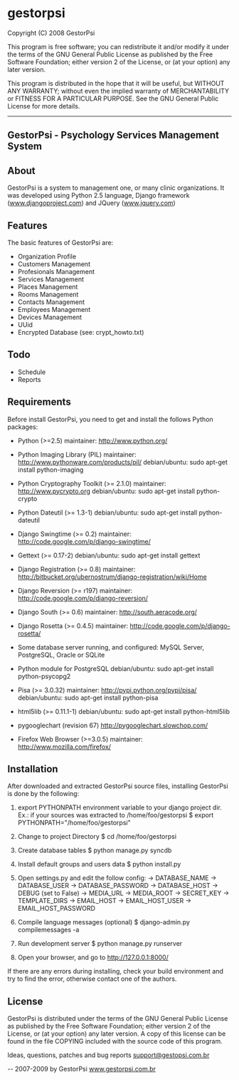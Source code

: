 gestorpsi
=========

Copyright (C) 2008 GestorPsi

This program is free software; you can redistribute it and/or
modify it under the terms of the GNU General Public License
as published by the Free Software Foundation; either version 2
of the License, or (at your option) any later version.

This program is distributed in the hope that it will be useful,
but WITHOUT ANY WARRANTY; without even the implied warranty of
MERCHANTABILITY or FITNESS FOR A PARTICULAR PURPOSE.  See the
GNU General Public License for more details.


----------------------------------
GestorPsi - Psychology Services Management System
----------------------------------


About
-----
GestorPsi is a system to management one, or many clinic organizations.
It was developed using Python 2.5 language, Django framework
(www.djangoproject.com) and JQuery (www.jquery.com)


Features
--------
The basic features of GestorPsi are:
- Organization Profile
- Customers Management
- Profesionals Management
- Services Management
- Places Management
- Rooms Management
- Contacts Management
- Employees Management
- Devices Management
- UUid
- Encrypted Database (see: crypt_howto.txt)


Todo
--------
- Schedule
- Reports


Requirements
------------
Before install GestorPsi, you need to get and install the follows
Python packages:

- Python (>=2.5)
  maintainer: http://www.python.org/

- Python Imaging Library (PIL)
  maintainer: http://www.pythonware.com/products/pil/
  debian/ubuntu: sudo apt-get install python-imaging

- Python Cryptography Toolkit (>= 2.1.0)
  maintainer: http://www.pycrypto.org
  debian/ubuntu: sudo apt-get install python-crypto

- Python Dateutil (>= 1.3-1)
  debian/ubuntu: sudo apt-get install python-dateutil

- Django Swingtime (>= 0.2)
  maintainer: http://code.google.com/p/django-swingtime/

- Gettext (>= 0.17-2)
  debian/ubuntu: sudo apt-get install gettext

- Django Registration (>= 0.8)
  maintainer: http://bitbucket.org/ubernostrum/django-registration/wiki/Home

- Django Reversion (>= r197)
  maintainer: http://code.google.com/p/django-reversion/

- Django South (>= 0.6)
  maintainer: http://south.aeracode.org/

- Django Rosetta (>= 0.4.5)
  maintainer: http://code.google.com/p/django-rosetta/

- Some database server running, and configured:
  MySQL Server, PostgreSQL, Oracle or SQLite

- Python module for PostgreSQL
  debian/ubuntu: sudo apt-get install python-psycopg2

- Pisa (>= 3.0.32)
  maintainer: http://pypi.python.org/pypi/pisa/
  debian/ubuntu: sudo apt-get install python-pisa

- html5lib (>= 0.11.1-1)
  debian/ubuntu: sudo apt-get install python-html5lib
  
- pygooglechart (revision 67)
  http://pygooglechart.slowchop.com/

- Firefox Web Browser (>=3.0.5)
  maintainer: http://www.mozilla.com/firefox/


Installation
------------
After downloaded and extracted GestorPsi source files, installing
GestorPsi is done by the following:

1) export PYTHONPATH environment variable to your django project
dir.
Ex.: if your sources was extracted to /home/foo/gestorpsi
$ export PYTHONPATH="/home/foo/gestorpsi"

2) Change to project Directory
$ cd /home/foo/gestorpsi

3) Create database tables
$ python manage.py syncdb

4) Install default groups and users data
$ python install.py

5) Open settings.py and edit the follow config:
  -> DATABASE_NAME
        -> DATABASE_USER
        -> DATABASE_PASSWORD
        -> DATABASE_HOST
        -> DEBUG (set to False)
        -> MEDIA_URL
        -> MEDIA_ROOT
        -> SECRET_KEY
        -> TEMPLATE_DIRS
        -> EMAIL_HOST
        -> EMAIL_HOST_USER
        -> EMAIL_HOST_PASSWORD 

6) Compile language messages (optional)
$ django-admin.py compilemessages -a

7) Run development server
$ python manage.py runserver

8) Open your browser, and go to http://127.0.0.1:8000/

If there are any errors during installing, check your build environment
and try to find the error, otherwise contact one of the authors.


License
-------
GestorPsi is distributed under the terms of the GNU General Public License
as published by the Free Software Foundation; either version 2 of the
License, or (at your option) any later version.  A copy of this license
can be found in the file COPYING included with the source code of this
program.

Ideas, questions, patches and bug reports
support@gestopsi.com.br

--
2007-2009 by GestorPsi
www.gestorpsi.com.br
